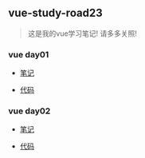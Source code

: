 ## vue-study-road23 ##

> 这是我的vue学习笔记! 请多多关照!

### vue day01 ###

- [笔记](./notes/vueday01.md "笔记")

- [代码](./vueday01 "代码")

### vue day02 ###

- [笔记](./notes/vueday02.md "笔记")

- [代码](./vueday02 "代码")